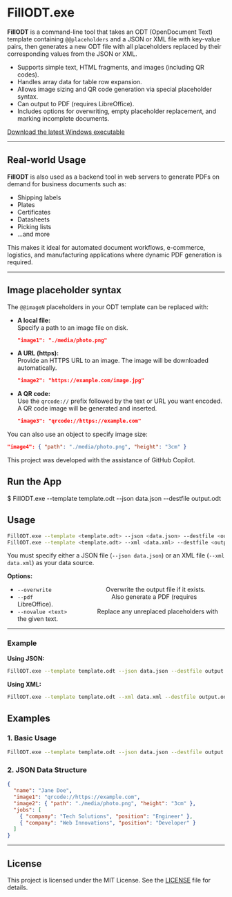 # FillODT.exe

**FillODT** is a command-line tool that takes an ODT (OpenDocument Text) template containing `@@placeholders` and a JSON or XML file with key-value pairs, then generates a new ODT file with all placeholders replaced by their corresponding values from the JSON or XML.

- Supports simple text, HTML fragments, and images (including QR codes).
- Handles array data for table row expansion.
- Allows image sizing and QR code generation via special placeholder syntax.
- Can output to PDF (requires LibreOffice).
- Includes options for overwriting, empty placeholder replacement, and marking incomplete documents.

[Download the latest Windows executable](https://github.com/keyvisions/FillODT/releases/latest)

---

## Real-world Usage

**FillODT** is also used as a backend tool in web servers to generate PDFs on demand for business documents such as:

- Shipping labels
- Plates
- Certificates
- Datasheets
- Picking lists
- ...and more

This makes it ideal for automated document workflows, e-commerce, logistics, and manufacturing applications where dynamic PDF generation is required.

---

## Image placeholder syntax

The `@@imageN` placeholders in your ODT template can be replaced with:

- **A local file:**  
  Specify a path to an image file on disk.
  ```json
  "image1": "./media/photo.png"
  ```

- **A URL (https):**  
  Provide an HTTPS URL to an image. The image will be downloaded automatically.
  ```json
  "image2": "https://example.com/image.jpg"
  ```

- **A QR code:**  
  Use the `qrcode://` prefix followed by the text or URL you want encoded. A QR code image will be generated and inserted.
  ```json
  "image3": "qrcode://https://example.com"
  ```

You can also use an object to specify image size:
```json
"image4": { "path": "./media/photo.png", "height": "3cm" }
```

This project was developed with the assistance of GitHub Copilot.

## Run the App
$ FillODT.exe --template template.odt --json data.json --destfile output.odt

## Usage

```sh
FillODT.exe --template <template.odt> --json <data.json> --destfile <output.odt> [options]
FillODT.exe --template <template.odt> --xml <data.xml> --destfile <output.odt> [options]
```

You must specify either a JSON file (`--json data.json`) or an XML file (`--xml data.xml`) as your data source.

**Options:**
- `--overwrite`         Overwrite the output file if it exists.
- `--pdf`             Also generate a PDF (requires LibreOffice).
- `--novalue <text>`     Replace any unreplaced placeholders with the given text.

---

### Example

**Using JSON:**
```sh
FillODT.exe --template template.odt --json data.json --destfile output.odt
```

**Using XML:**
```sh
FillODT.exe --template template.odt --xml data.xml --destfile output.odt
```

## Examples

### 1. Basic Usage
```sh
FillODT.exe --template template.odt --json data.json --destfile output.odt
```

### 2. JSON Data Structure
```json
{
  "name": "Jane Doe",
  "image1": "qrcode://https://example.com",
  "image2": { "path": "./media/photo.png", "height": "3cm" },
  "jobs": [
    { "company": "Tech Solutions", "position": "Engineer" },
    { "company": "Web Innovations", "position": "Developer" }
  ]
}
```

---

## License

This project is licensed under the MIT License. See the [LICENSE](LICENSE) file for details.
